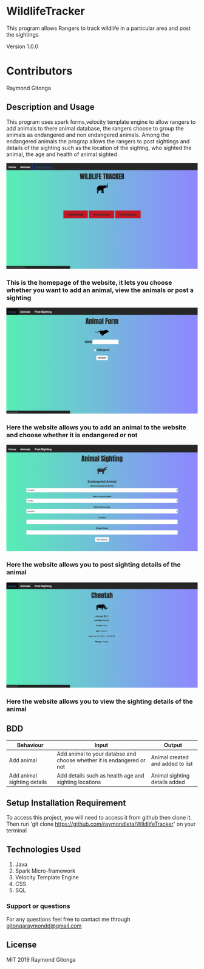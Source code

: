 # WildlifeTracker
This program allows Rangers to track wildlife in a particular area and post the sightings

Version 1.0.0

# Contributors
Raymond Gitonga

## Description and Usage
This program uses spark forms,velocity template engine to allow rangers to add animals to there animal database, the rangers 
choose to group the animals as endangered and non endangered animals. Among the endangered animals the prograp allows the rangers
to post sightings and details of the sighting such as the location of the sightng, who sighted the animal, the age and health of
animal sighted

![](screenshots/Screenshot1.png)
### This is the homepage of the website, it lets you choose whether you want to add an animal, view the animals or post a sighting
![](screenshots/Screenshot2.png)
### Here the website allows you to add an animal to the website and choose whether it is endangered or not
![](screenshots/Screenshot3.png)
### Here the website allows you to post sighting details of the animal
![](screenshots/Screenshot4.png)
### Here the website allows you to view the sighting details of the animal

## BDD
|Behaviour   	|  Input  	|   Output	|   	
|---	|---	|---	|
|Add animal  	|Add animal to your databse and choose whether it is endangered or not|Animal created and added to list|   	
|Add animal sighting details	|Add details such as health age and sighting locations|Animal sighting details added|  


## Setup Installation Requirement
To access this project, you will need to access it from github then clone it.
Then run 'git clone https://github.com/raymondleta/WildlifeTracker' on your terminal

## Technologies Used
1. Java
2. Spark Micro-framework
3. Velocity Template Engine
4. CSS
5. SQL

### Support or questions
For any questions feel free to contact me through gitongaraymondd@gmail.com

## License 
MIT 2019
Raymond Gitonga
